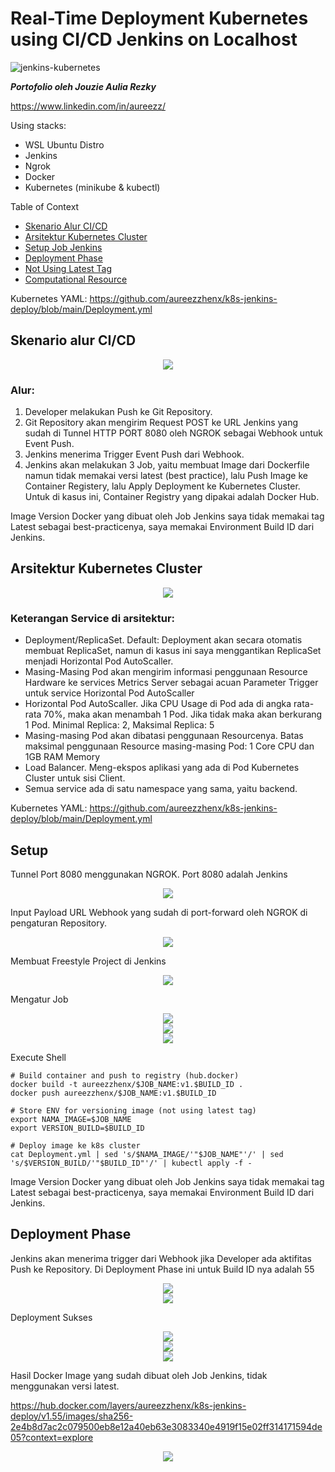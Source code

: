 # Real-Time Deployment Kubernetes using CI/CD Jenkins on Localhost

![jenkins-kubernetes](https://github.com/user-attachments/assets/4d68c1b4-b72c-43f2-ad22-c6dda862d31b)

_**Portofolio oleh Jouzie Aulia Rezky**_

https://www.linkedin.com/in/aureezz/

Using stacks:
- WSL Ubuntu Distro
- Jenkins
- Ngrok
- Docker
- Kubernetes (minikube & kubectl)

Table of Context
- [Skenario Alur CI/CD](https://github.com/aureezzhenx/k8s-jenkins-deploy#skenario-alur-cicd)
- [Arsitektur Kubernetes Cluster](https://github.com/aureezzhenx/k8s-jenkins-deploy#arsitektur-kubernetes-cluster)
- [Setup Job Jenkins](https://github.com/aureezzhenx/k8s-jenkins-deploy#setup)
- [Deployment Phase](https://github.com/aureezzhenx/k8s-jenkins-deploy#deployment-phase)
- [Not Using Latest Tag](https://github.com/aureezzhenx/k8s-jenkins-deploy#setup)
- [Computational Resource](https://github.com/aureezzhenx/k8s-jenkins-deploy#arsitektur-kubernetes-cluster)

Kubernetes YAML: https://github.com/aureezzhenx/k8s-jenkins-deploy/blob/main/Deployment.yml


## Skenario alur CI/CD
<center><img src=https://github.com/aureezzhenx/k8s-jenkins-deploy/blob/main/assets/Skenario%20CICD.png></center></img>

### Alur:
1. Developer melakukan Push ke Git Repository.
2. Git Repository akan mengirim Request POST ke URL Jenkins yang sudah di Tunnel HTTP PORT 8080 oleh NGROK sebagai Webhook untuk Event Push.
3. Jenkins menerima Trigger Event Push dari Webhook.
4. Jenkins akan melakukan 3 Job, yaitu membuat Image dari Dockerfile namun tidak memakai versi latest (best practice), lalu Push Image ke Container Registery, lalu Apply Deployment ke Kubernetes Cluster. Untuk di kasus ini, Container Registry yang dipakai adalah Docker Hub.

Image Version Docker yang dibuat oleh Job Jenkins saya tidak memakai tag Latest sebagai best-practicenya, saya memakai Environment Build ID dari Jenkins.

## Arsitektur Kubernetes Cluster
<center><img src=https://github.com/aureezzhenx/k8s-jenkins-deploy/blob/main/assets/Arsitektur%20Kubernetes%20Cluster.png></center></img>

### Keterangan Service di arsitektur:
- Deployment/ReplicaSet. Default: Deployment akan secara otomatis membuat ReplicaSet, namun di kasus ini saya menggantikan ReplicaSet menjadi Horizontal Pod AutoScaller.
- Masing-Masing Pod akan mengirim informasi penggunaan Resource Hardware ke services Metrics Server sebagai acuan Parameter Trigger untuk service Horizontal Pod AutoScaller
- Horizontal Pod AutoScaller. Jika CPU Usage di Pod ada di angka rata-rata 70%, maka akan menambah 1 Pod. Jika tidak maka akan berkurang 1 Pod. Minimal Replica: 2, Maksimal Replica: 5
- Masing-masing Pod akan dibatasi penggunaan Resourcenya. Batas maksimal penggunaan Resource masing-masing Pod: 1 Core CPU dan 1GB RAM Memory
- Load Balancer. Meng-ekspos aplikasi yang ada di Pod Kubernetes Cluster untuk sisi Client.
- Semua service ada di satu namespace yang sama, yaitu backend.


Kubernetes YAML: https://github.com/aureezzhenx/k8s-jenkins-deploy/blob/main/Deployment.yml

## Setup

Tunnel Port 8080 menggunakan NGROK. Port 8080 adalah Jenkins

<center><img src=https://github.com/aureezzhenx/k8s-jenkins-deploy/blob/main/assets/ngrok.png></center>

Input Payload URL Webhook yang sudah di port-forward oleh NGROK di pengaturan Repository.

<center><img src=https://github.com/aureezzhenx/k8s-jenkins-deploy/blob/main/assets/webhook.png></center> 

Membuat Freestyle Project di Jenkins

<center><img src=https://github.com/aureezzhenx/k8s-jenkins-deploy/blob/main/assets/job.png></center> 

Mengatur Job

<center><img src=https://github.com/aureezzhenx/k8s-jenkins-deploy/blob/main/assets/job2.png></center>
<center><img src=https://github.com/aureezzhenx/k8s-jenkins-deploy/blob/main/assets/job3.png></center>
<center><img src=https://github.com/aureezzhenx/k8s-jenkins-deploy/blob/main/assets/job4.png></center>

Execute Shell
```
# Build container and push to registry (hub.docker)
docker build -t aureezzhenx/$JOB_NAME:v1.$BUILD_ID .
docker push aureezzhenx/$JOB_NAME:v1.$BUILD_ID

# Store ENV for versioning image (not using latest tag)
export NAMA_IMAGE=$JOB_NAME
export VERSION_BUILD=$BUILD_ID

# Deploy image ke k8s cluster
cat Deployment.yml | sed 's/$NAMA_IMAGE/'"$JOB_NAME"'/' | sed 's/$VERSION_BUILD/'"$BUILD_ID"'/' | kubectl apply -f -
```

Image Version Docker yang dibuat oleh Job Jenkins saya tidak memakai tag Latest sebagai best-practicenya, saya memakai Environment Build ID dari Jenkins.

## Deployment Phase

Jenkins akan menerima trigger dari Webhook jika Developer ada aktifitas Push ke Repository. Di Deployment Phase ini untuk Build ID nya adalah 55

<center><img src=https://github.com/aureezzhenx/k8s-jenkins-deploy/blob/main/assets/build1.png></center> 
<center><img src=https://github.com/aureezzhenx/k8s-jenkins-deploy/blob/main/assets/build2.png></center>

Deployment Sukses

<center><img src=https://github.com/aureezzhenx/k8s-jenkins-deploy/blob/main/assets/build3.png></center>
<center><img src=https://github.com/aureezzhenx/k8s-jenkins-deploy/blob/main/assets/sukses1.png></center>
<center><img src=https://github.com/aureezzhenx/k8s-jenkins-deploy/blob/main/assets/sukses2.png></center>

Hasil Docker Image yang sudah dibuat oleh Job Jenkins, tidak menggunakan versi latest.

https://hub.docker.com/layers/aureezzhenx/k8s-jenkins-deploy/v1.55/images/sha256-2e4b8d7ac2c079500eb8e12a40eb63e3083340e4919f15e02ff314171594de05?context=explore

<center><img src=https://github.com/aureezzhenx/k8s-jenkins-deploy/blob/main/assets/build4.png></center>
